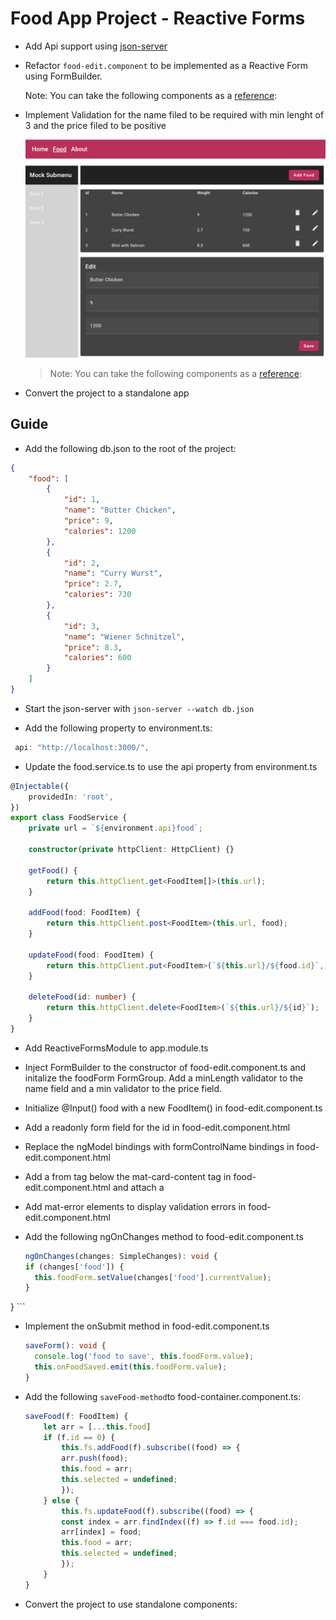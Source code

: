 # Food App Project - Reactive Forms

- Add Api support using [json-server](https://github.com/typicode/json-server)

- Refactor `food-edit.component` to be implemented as a Reactive Form using FormBuilder.

    Note: You can take the following components as a [reference](https://github.com/arambazamba/ng-adv/tree/main/demos/02-components-forms/component-forms/src/app/demos/samples/forms-builder):

- Implement Validation for the name filed to be required with min lenght of 3 and the price filed to be positive

    ![edit-form](_images/edit-form.png)

    > Note: You can take the following components as a [reference](https://github.com/arambazamba/ng-adv/tree/main/demos/02-components-forms/component-forms/src/app/demos/samples/validaton-intro):


- Convert the project to a standalone app

## Guide



-   Add the following db.json to the root of the project:

```json
{
    "food": [
        {
            "id": 1,
            "name": "Butter Chicken",
            "price": 9,
            "calories": 1200
        },
        {
            "id": 2,
            "name": "Curry Wurst",
            "price": 2.7,
            "calories": 730
        },
        {
            "id": 3,
            "name": "Wiener Schnitzel",
            "price": 8.3,
            "calories": 600
        }
    ]
}
```

-   Start the json-server with `json-server --watch db.json`

-   Add the following property to environment.ts:

```typescript
 api: "http://localhost:3000/",
```

-   Update the food.service.ts to use the api property from environment.ts

```typescript
@Injectable({
    providedIn: 'root',
})
export class FoodService {
    private url = `${environment.api}food`;

    constructor(private httpClient: HttpClient) {}

    getFood() {
        return this.httpClient.get<FoodItem[]>(this.url);
    }

    addFood(food: FoodItem) {
        return this.httpClient.post<FoodItem>(this.url, food);
    }

    updateFood(food: FoodItem) {
        return this.httpClient.put<FoodItem>(`${this.url}/${food.id}`, food);
    }

    deleteFood(id: number) {
        return this.httpClient.delete<FoodItem>(`${this.url}/${id}`);
    }
}
```

-   Add ReactiveFormsModule to app.module.ts

-   Inject FormBuilder to the constructor of food-edit.component.ts and initalize the foodForm FormGroup. Add a minLength validator to the name field and a min validator to the price field.

-   Initialize @Input() food with a new FoodItem() in food-edit.component.ts

-   Add a readonly form field for the id in food-edit.component.html

-   Replace the ngModel bindings with formControlName bindings in food-edit.component.html

-   Add a from tag below the mat-card-content tag in food-edit.component.html and attach a

-   Add mat-error elements to display validation errors in food-edit.component.html

-   Add the following ngOnChanges method to food-edit.component.ts

    ```typescript
    ngOnChanges(changes: SimpleChanges): void {
    if (changes['food']) {
      this.foodForm.setValue(changes['food'].currentValue);
    }
  }
    ```

-   Implement the onSubmit method in food-edit.component.ts

    ```typescript
    saveForm(): void {
      console.log('food to save', this.foodForm.value);
      this.onFoodSaved.emit(this.foodForm.value);
    }
    ```

-   Add the following `saveFood-method`to food-container.component.ts:

    ```typescript
    saveFood(f: FoodItem) {
        let arr = [...this.food]
        if (f.id == 0) {
            this.fs.addFood(f).subscribe((food) => {
            arr.push(food);
            this.food = arr;
            this.selected = undefined;
            });
        } else {
            this.fs.updateFood(f).subscribe((food) => {
            const index = arr.findIndex((f) => f.id === food.id);
            arr[index] = food;
            this.food = arr;
            this.selected = undefined;
            });
        }
    }
    ```

- Convert the project to use standalone components:    

